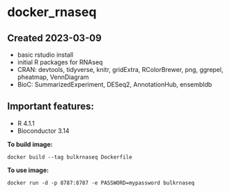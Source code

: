 # docker_rnaseq

## Created 2023-03-09
- basic rstudio install
- initial R packages for RNAseq
- CRAN:  devtools, tidyverse, knitr, gridExtra, RColorBrewer, png, ggrepel, pheatmap, VennDiagram 
- BioC: SummarizedExperiment, DESeq2, AnnotationHub, ensembldb
 

## Important features:
- R 4.1.1
- Bioconductor 3.14


**To build image:**

```
docker build --tag bulkrnaseq Dockerfile
```

**To use image:**

```
docker run -d -p 8787:8787 -e PASSWORD=mypassword bulkrnaseq
```
